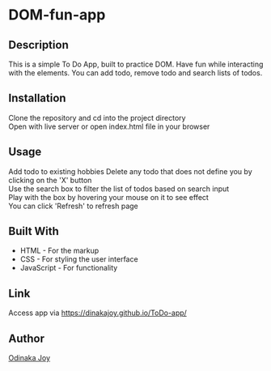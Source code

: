 # DOM-fun-app

## Description
This is a simple To Do App, built to practice DOM. Have fun while interacting with the elements.
You can add todo, remove todo and search lists of todos.

## Installation
Clone the repository and cd into the project directory  
Open with live server or open index.html file in your browser  

## Usage
Add todo to existing hobbies
Delete any todo that does not define you by clicking on the 'X' button  
Use the search box to filter the list of todos based on search input  
Play with the box by hovering your mouse on it to see effect  
You can click 'Refresh' to refresh page  

## Built With
* HTML - For the markup  
* CSS - For styling the user interface  
* JavaScript - For functionality  

## Link
Access app via https://dinakajoy.github.io/ToDo-app/

## Author
[Odinaka Joy](https://dinakajoy.com)  
